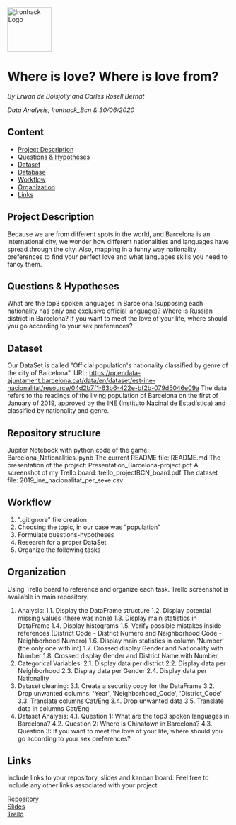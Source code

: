 <img src="https://bit.ly/2VnXWr2" alt="Ironhack Logo" width="100"/>

# Where is love? Where is love from?
*By Erwan de Boisjolly and Carles Rosell Bernat*

*Data Analysis, Ironhack_Bcn & 30/06/2020*

## Content
- [Project Description](#project-description)
- [Questions & Hypotheses](#questions-hypotheses)
- [Dataset](#dataset)
- [Database](#database)
- [Workflow](#workflow)
- [Organization](#organization)
- [Links](#links)


## Project Description
Because we are from different spots in the world, and Barcelona is an international city, we wonder how different nationalities and languages have spread through the city.
Also, mapping in a funny way nationality preferences to find your perfect love and what languages skills you need to fancy them.

## Questions & Hypotheses
What are the top3 spoken languages in Barcelona (supposing each nationality has only one exclusive official language)?
Where is Russian district in Barcelona?
If you want to meet the love of your life, where should you go according to your sex preferences?

## Dataset
Our DataSet is called "Official population's nationality classified by genre of the city of Barcelona". 
URL: https://opendata-ajuntament.barcelona.cat/data/en/dataset/est-ine-nacionalitat/resource/04d2b7f1-63b6-422e-bf2b-079d5046e09a
The data refers to the readings of the living population of Barcelona on the first of January of 2019, approved by the INE (Instituto Nacinal de Estadística) and classified by nationality and genre.

## Repository structure
Jupiter Notebook with python code of the game: Barcelona_Nationalities.ipynb
The current README file: README.md
The presentation of the project: Presentation_Barcelona-project.pdf
A screenshot of my Trello board: trello_projectBCN_board.pdf
The dataset file: 2019_ine_nacionalitat_per_sexe.csv

## Workflow
1. ".gitignore" file creation
2. Choosing the topic, in our case was "population"
3. Formulate questions-hypotheses
4. Research for a proper DataSet
5. Organize the following tasks

## Organization
Using Trello board to reference and organize each task. Trello screenshot is available in main repository.
1. Analysis: 
	1.1. Display the DataFrame structure
	1.2. Display potential missing values (there was none)
	1.3. Display main statistics in DataFrame
	1.4. Display histograms
	1.5. Verify possible mistakes inside references (District Code - District Numero and Neighborhood Code - Neighborhood Numero)
	1.6. Display main statistics in column 'Number' (the only one with int)
	1.7. Crossed display Gender and Nationality with Number
	1.8. Crossed display Gender and District Name with Number
2. Categorical Variables:
	2.1. Display data per district
	2.2. Display data per Neighborhood
	2.3. Display data per Gender
	2.4. Display data per Nationality
3. Dataset cleaning:
	3.1. Create a security copy for the DataFrame
	3.2. Drop unwanted columns: 'Year', 'Neighborhood_Code', 'District_Code'
	3.3. Translate columns Cat/Eng
	3.4. Drop unwanted data
	3.5. Translate data in columns Cat/Eng
4. Dataset Analysis:
	4.1. Question 1: What are the top3 spoken languages in Barcelona?
	4.2. Question 2: Where is Chinatown in Barcelona?
	4.3. Question 3: If you want to meet the love of your life, where should you go according to your sex preferences?

## Links
Include links to your repository, slides and kanban board. Feel free to include any other links associated with your project.

[Repository](https://github.com/ErwanDB/Project-Week-2-Barcelona)  
[Slides](https://1drv.ms/b/s!AlSM8HZzXfwPxXcEnJ8EPP2uLBlk)  
[Trello](https://trello.com/b/NRbRo5ZD/project-week-2-barcelona)  
